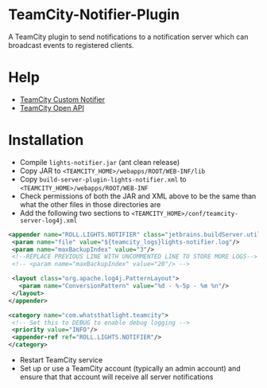 TeamCity-Notifier-Plugin
========================

A TeamCity plugin to send notifications to a notification server which can broadcast events to registered clients.

# Help
* [TeamCity Custom Notifier](http://www.jetbrains.net/confluence/display/TCD4/Custom+Notifier)
* [TeamCity Open API](http://javadoc.jetbrains.net/teamcity/openapi/current/)

# Installation
* Compile `lights-notifier.jar` (ant clean release)
* Copy JAR to `<TEAMCITY_HOME>/webapps/ROOT/WEB-INF/lib`
* Copy `build-server-plugin-lights-notifier.xml` to `<TEAMCITY_HOME>/webapps/ROOT/WEB-INF`
* Check permissions of both the JAR and XML above to be the same than what the other files in those directories are
* Add the following two sections to `<TEAMCITY_HOME>/conf/teamcity-server-log4j.xml`

```xml
<appender name="ROLL.LIGHTS.NOTIFIER" class="jetbrains.buildServer.util.TCRollingFileAppender">
 <param name="file" value="${teamcity_logs}lights-notifier.log"/>
 <param name="maxBackupIndex" value="3"/>
 <!--REPLACE PREVIOUS LINE WITH UNCOMMENTED LINE TO STORE MORE LOGS-->
 <!-- <param name="maxBackupIndex" value="20"/> -->

 <layout class="org.apache.log4j.PatternLayout">
   <param name="ConversionPattern" value="%d - %-5p - %m %n"/>
 </layout>
</appender>

<category name="com.whatsthatlight.teamcity">
 <!-- Set this to DEBUG to enable debug logging -->
 <priority value="INFO"/>
 <appender-ref ref="ROLL.LIGHTS.NOTIFIER"/>
</category>
```

* Restart TeamCity service
* Set up or use a TeamCity account (typically an admin account) and ensure that that account will receive all server notifications
